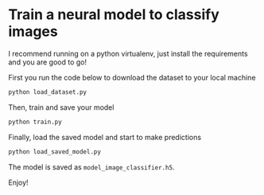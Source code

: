 # Train a neural model to classify images
I recommend running on a python virtualenv, just install the requirements and you are good to go!

First you run the code below to download the dataset to your local machine
```python
python load_dataset.py
```

Then, train and save your model
```python
python train.py
```

Finally, load the saved model and start to make predictions
```python
python load_saved_model.py
```

The model is saved as `model_image_classifier.h5`.

Enjoy!